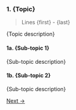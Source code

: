 ### 1. {Topic}

> Lines {first} - {last}

{Topic description}

#### 1a. {Sub-topic 1}

{Sub-topic description}

#### 1b. {Sub-topic 2}

{Sub-topic description}

[Next →](https://github.com/your-org/your-repo/pull/1/files#diff-abcdef1234567890)